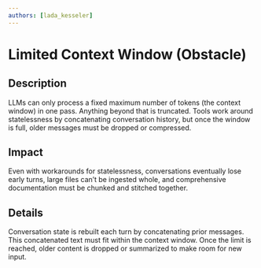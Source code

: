 ```yaml
---
authors: [lada_kesseler]
---
```


# Limited Context Window (Obstacle)

## Description
LLMs can only process a fixed maximum number of tokens (the context window) in one pass. Anything beyond that is truncated. 
Tools work around statelessness by concatenating conversation history, but once the window is full, older messages must be dropped or compressed.

## Impact
Even with workarounds for statelessness, conversations eventually lose early turns, large files can’t be ingested whole, and comprehensive documentation must be chunked and stitched together.

## Details
Conversation state is rebuilt each turn by concatenating prior messages. This concatenated text must fit within the context window. Once the limit is reached, older content is dropped or summarized to make room for new input.
